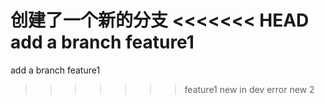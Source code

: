 创建了一个新的分支
<<<<<<< HEAD
add a branch feature1
=======
add a branch feature1
>>>>>>> feature1
new in dev
error
new 2

